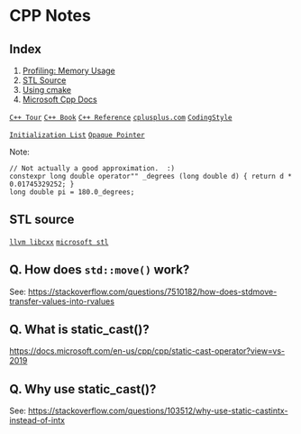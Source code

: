 CPP Notes
=================


## Index
1. [Profiling: Memory Usage](profiling.html)
2. [STL Source](#stlsource)
3. [Using cmake](https://cmake.org/cmake/help/latest/guide/tutorial/index.html)
4. [Microsoft Cpp Docs](https://docs.microsoft.com/en-us/cpp/cpp/cpp-language-reference?view=vs-2019)


[`C++ Tour`](files/TourOfCpp_Stroustrup_2013.pdf)
[`C++ Book`](files/Straustrup4th.pdf)
[`C++ Reference`](https://en.cppreference.com/w/cpp/language)
[`cplusplus.com`](http://www.cplusplus.com/)
[`CodingStyle`](http://www.yolinux.com/TUTORIALS/LinuxTutorialC++CodingStyle.html)

[`Initialization List`](http://forums.codeguru.com/showthread.php?464084-C-General-What-is-the-initialization-list-and-why-should-I-use-it)
[`Opaque Pointer`](https://en.wikipedia.org/wiki/Opaque_pointer#C++)

Note:

    // Not actually a good approximation.  :)
    constexpr long double operator"" _degrees (long double d) { return d * 0.01745329252; }
    long double pi = 180.0_degrees;


<a id="stlsource"></a>
## STL source
[`llvm libcxx`](https://github.com/llvm/llvm-project/tree/master/libcxx)
[`microsoft stl`](https://github.com/microsoft/STL)

## Q. How does `std::move()` work?
See: 
<https://stackoverflow.com/questions/7510182/how-does-stdmove-transfer-values-into-rvalues>

## Q. What is static\_cast()?
<https://docs.microsoft.com/en-us/cpp/cpp/static-cast-operator?view=vs-2019>

## Q. Why use static\_cast()?
See:
<https://stackoverflow.com/questions/103512/why-use-static-castintx-instead-of-intx>



